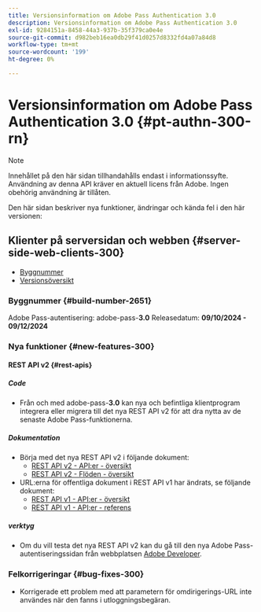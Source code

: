 ```yaml
---
title: Versionsinformation om Adobe Pass Authentication 3.0
description: Versionsinformation om Adobe Pass Authentication 3.0
exl-id: 9284151a-8458-44a3-937b-35f379ca0e4e
source-git-commit: d982beb16ea0db29f41d0257d8332fd4a07a84d8
workflow-type: tm+mt
source-wordcount: '199'
ht-degree: 0%

---
```


# Versionsinformation om Adobe Pass Authentication 3.0 {#pt-authn-300-rn}

>[!NOTE]
>
>Innehållet på den här sidan tillhandahålls endast i informationssyfte. Användning av denna API kräver en aktuell licens från Adobe. Ingen obehörig användning är tillåten.

Den här sidan beskriver nya funktioner, ändringar och kända fel i den här versionen:

## Klienter på serversidan och webben {#server-side-web-clients-300}

* [Byggnummer](#build-number-300)
* [Versionsöversikt](#release-overview-300)

### Byggnummer {#build-number-2651}

Adobe Pass-autentisering: adobe-pass-**3.0**
Releasedatum: **09/10/2024 - 09/12/2024**

### Nya funktioner {#new-features-300}

#### REST API v2 {#rest-apis}

##### Code

* Från och med adobe-pass-**3.0** kan nya och befintliga klientprogram integrera eller migrera till det nya REST API v2 för att dra nytta av de senaste Adobe Pass-funktionerna.

##### Dokumentation

* Börja med det nya REST API v2 i följande dokument:
   * [REST API v2 - API:er - översikt](../integration-guide-programmers/rest-apis/rest-api-v2/apis/rest-api-v2-apis-overview.md)
   * [REST API v2 - Flöden - översikt](../integration-guide-programmers/rest-apis/rest-api-v2/flows/rest-api-v2-flows-overview.md)
* URL:erna för offentliga dokument i REST API v1 har ändrats, se följande dokument:
   * [REST API v1 - API:er - översikt](../integration-guide-programmers/legacy/rest-api-v1/apis/rest-api-overview.md)
   * [REST API v1 - API:er - referens](../integration-guide-programmers/legacy/rest-api-v1/rest-api-reference.md)

##### verktyg

* Om du vill testa det nya REST API v2 kan du gå till den nya Adobe Pass-autentiseringssidan från webbplatsen [Adobe Developer](https://developer.adobe.com/adobe-pass).

### Felkorrigeringar {#bug-fixes-300}

* Korrigerade ett problem med att parametern för omdirigerings-URL inte användes när den fanns i utloggningsbegäran.

